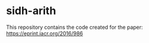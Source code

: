 # sidh-arith

This repository contains the code created for the paper:
https://eprint.iacr.org/2016/986

